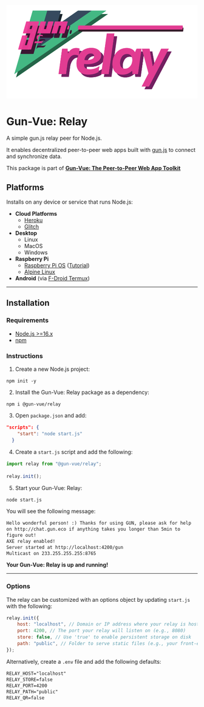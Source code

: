 ![@gun-vue logo](https://raw.githubusercontent.com/DeFUCC/gun-vue/master/app/public/media/svg/relay.svg)

# Gun-Vue: Relay

A simple gun.js relay peer for Node.js.

It enables decentralized peer-to-peer web apps built with [gun.js](https://github.com/amark/gun) to connect and synchronize data.

This package is part of [**Gun-Vue: The Peer-to-Peer Web App Toolkit**](https://github.com/DeFUCC/gun-vue)

## Platforms

 Installs on any device or service that runs Node.js:

- **Cloud Platforms**
  - [Heroku](https://www.heroku.com)
  - [Glitch](https://www.glitch.com)
- **Desktop**
  - Linux
  - MacOS
  - Windows
- **Raspberry Pi**
  - [Raspberry Pi OS](https://www.raspberrypi.com/software/operating-systems/) ([Tutorial](https://dev.to/bogdaaamn/run-your-nodejs-application-on-a-headless-raspberry-pi-4jnn))
  - [Alpine Linux](https://www.alpinelinux.org/)
- **Android** (via [F-Droid Termux](https://f-droid.org/en/packages/com.termux/))

---
## Installation

### Requirements
 - [Node.js >=16.x](https://nodejs.org/)
 - [npm](https://docs.npmjs.com/downloading-and-installing-node-js-and-npm)

### Instructions

1. Create a new Node.js project:

```shell
npm init -y
```

2. Install the Gun-Vue: Relay package as a dependency:

```shell
npm i @gun-vue/relay
```

3. Open `package.json` and add:

```json
"scripts": {
    "start": "node start.js"
  }
```

4. Create a `start.js` script and add the following:

```js
import relay from "@gun-vue/relay";

relay.init();
```

5. Start your Gun-Vue: Relay:

```shell
node start.js
```

You will see the following message:

```
Hello wonderful person! :) Thanks for using GUN, please ask for help on http://chat.gun.eco if anything takes you longer than 5min to figure out!
AXE relay enabled!
Server started at http://localhost:4200/gun
Multicast on 233.255.255.255:8765
```

**Your Gun-Vue: Relay is up and running!**

---
### Options

The relay can be customized with an options object by updating `start.js` with the following:

```js
relay.init({
	host: "localhost", // Domain or IP address where your relay is hosted (no 'http://')
	port: 4200, // The port your relay will listen on (e.g., 8080)
	store: false, // Use 'true' to enable persistent storage on disk
	path: "public", // Folder to serve static files (e.g., your front-end build)
});
```

Alternatively, create a `.env` file and add the following defaults:

```
RELAY_HOST="localhost"
RELAY_STORE=false
RELAY_PORT=4200
RELAY_PATH="public"
RELAY_QR=false
```
